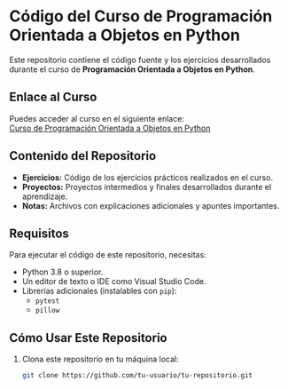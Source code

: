 # Código del Curso de Programación Orientada a Objetos en Python

Este repositorio contiene el código fuente y los ejercicios desarrollados durante el curso de **Programación Orientada a Objetos en Python**.

## Enlace al Curso

Puedes acceder al curso en el siguiente enlace:  
[Curso de Programación Orientada a Objetos en Python](https://youtu.be/HtKqSJX7VoM?si=orLHi2ATZ3aw2HAk)

## Contenido del Repositorio

- **Ejercicios:** Código de los ejercicios prácticos realizados en el curso.
- **Proyectos:** Proyectos intermedios y finales desarrollados durante el aprendizaje.
- **Notas:** Archivos con explicaciones adicionales y apuntes importantes.

## Requisitos

Para ejecutar el código de este repositorio, necesitas:

- Python 3.8 o superior.
- Un editor de texto o IDE como Visual Studio Code.
- Librerías adicionales (instalables con `pip`):
  - `pytest`
  - `pillow`

## Cómo Usar Este Repositorio

1. Clona este repositorio en tu máquina local:
   ```bash
   git clone https://github.com/tu-usuario/tu-repositorio.git
   ```